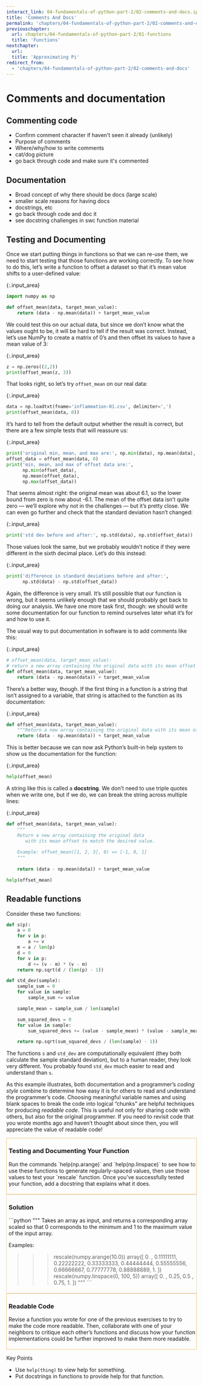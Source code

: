 ```yaml
---
interact_link: 04-fundamentals-of-python-part-2/02-comments-and-docs.ipynb
title: 'Comments And Docs'
permalink: 'chapters/04-fundamentals-of-python-part-2/02-comments-and-docs'
previouschapter:
  url: chapters/04-fundamentals-of-python-part-2/01-functions
  title: 'Functions'
nextchapter:
  url: 
  title: 'Approximating Pi'
redirect_from:
  - 'chapters/04-fundamentals-of-python-part-2/02-comments-and-docs'
---
```


# Comments and documentation

## Commenting code

- Confirm comment character if haven't seen it already (unlikely)
- Purpose of comments
- Where/why/how to write comments
- cat/dog picture
- go back through code and make sure it's commented

## Documentation

- Broad concept of why there should be docs (large scale)
- smaller scale reasons for having docs
- docstrings, etc
- go back through code and doc it
- see docstring challenges in swc function material

## Testing and Documenting

Once we start putting things in functions so that we can re-use them, we need to start testing that those functions are working correctly. To see how to do this, let’s write a function to offset a dataset so that it’s mean value shifts to a user-defined value:


{:.input_area}
```python
import numpy as np

def offset_mean(data, target_mean_value):
    return (data - np.mean(data)) + target_mean_value
```

We could test this on our actual data, but since we don’t know what the values ought to be, it will be hard to tell if the result was correct. Instead, let’s use NumPy to create a matrix of 0’s and then offset its values to have a mean value of 3:


{:.input_area}
```python
z = np.zeros((2,2))
print(offset_mean(z, 3))
```

That looks right, so let’s try `offset_mean` on our real data:


{:.input_area}
```python
data = np.loadtxt(fname='inflammation-01.csv', delimiter=',')
print(offset_mean(data, 0))
```

It’s hard to tell from the default output whether the result is correct, but there are a few simple tests that will reassure us:


{:.input_area}
```python
print('original min, mean, and max are:', np.min(data), np.mean(data), np.max(data))
offset_data = offset_mean(data, 0)
print('min, mean, and max of offset data are:', 
      np.min(offset_data), 
      np.mean(offset_data), 
      np.max(offset_data))
```

That seems almost right: the original mean was about 6.1, so the lower bound from zero is now about -6.1. The mean of the offset data isn’t quite zero — we’ll explore why not in the challenges — but it’s pretty close. We can even go further and check that the standard deviation hasn’t changed:


{:.input_area}
```python
print('std dev before and after:', np.std(data), np.std(offset_data))
```

Those values look the same, but we probably wouldn’t notice if they were different in the sixth decimal place. Let’s do this instead:


{:.input_area}
```python
print('difference in standard deviations before and after:', 
      np.std(data) - np.std(offset_data))
```

Again, the difference is very small. It’s still possible that our function is wrong, but it seems unlikely enough that we should probably get back to doing our analysis. We have one more task first, though: we should write some documentation for our function to remind ourselves later what it’s for and how to use it.

The usual way to put documentation in software is to add comments like this:


{:.input_area}
```python
# offset_mean(data, target_mean_value): 
# return a new array containing the original data with its mean offset to match the desired value.
def offset_mean(data, target_mean_value):
    return (data - np.mean(data)) + target_mean_value
```

There’s a better way, though. If the first thing in a function is a string that isn’t assigned to a variable, that string is attached to the function as its documentation:


{:.input_area}
```python
def offset_mean(data, target_mean_value):
    """Return a new array containing the original data with its mean offset to match the desired value."""
    return (data - np.mean(data)) + target_mean_value
```

This is better because we can now ask Python’s built-in help system to show us the documentation for the function:


{:.input_area}
```python
help(offset_mean)
```

A string like this is called a **docstring**. We don’t need to use triple quotes when we write one, but if we do, we can break the string across multiple lines:


{:.input_area}
```python
def offset_mean(data, target_mean_value):
    """
    Return a new array containing the original data
       with its mean offset to match the desired value.
    
    Example: offset_mean([1, 2, 3], 0) => [-1, 0, 1]
    """
    
    return (data - np.mean(data)) + target_mean_value

help(offset_mean)
```

## Readable functions

Consider these two functions:

```python
def s(p):
    a = 0
    for v in p:
        a += v
    m = a / len(p)
    d = 0
    for v in p:
        d += (v - m) * (v - m)
    return np.sqrt(d / (len(p) - 1))

def std_dev(sample):
    sample_sum = 0
    for value in sample:
        sample_sum += value

    sample_mean = sample_sum / len(sample)

    sum_squared_devs = 0
    for value in sample:
        sum_squared_devs += (value - sample_mean) * (value - sample_mean)

    return np.sqrt(sum_squared_devs / (len(sample) - 1))
```

The functions `s` and `std_dev` are computationally equivalent (they both calculate the sample standard deviation), but to a human reader, they look very different. You probably found `std_dev` much easier to read and understand than `s`.

As this example illustrates, both documentation and a programmer’s _coding style_ combine to determine how easy it is for others to read and understand the programmer’s code. Choosing meaningful variable names and using blank spaces to break the code into logical “chunks” are helpful techniques for producing _readable code_. This is useful not only for sharing code with others, but also for the original programmer. If you need to revisit code that you wrote months ago and haven’t thought about since then, you will appreciate the value of readable code!

<div style='padding-left: 5px; padding-top: 0; padding-bottom: 0; padding-right: 0; border: 1px solid; border-color: #eec275; padding-bottom: 5px;'><h3>Testing and Documenting Your Function</h3>
<p>Run the commands `help(np.arange)` and `help(np.linspace)` to see how to use these functions to generate regularly-spaced values, then use those values to test your `rescale` function. Once you’ve successfully tested your function, add a docstring that explains what it does.</p></div>

<div style='padding-left: 5px; padding-top: 0; padding-bottom: 0; padding-right: 0; border: 1px solid; border-color: #ded4b9; padding-bottom: 5px;'><h3>Solution</h3>
<p>```python
"""
Takes an array as input, and returns a corresponding array scaled so that 0 corresponds to the minimum and 1 to the maximum value of the input array.</p>
<p>Examples:</p>
<blockquote>
<blockquote>
<blockquote>
<p>rescale(numpy.arange(10.0))
array([ 0.        ,  0.11111111,  0.22222222,  0.33333333,  0.44444444,
        0.55555556,  0.66666667,  0.77777778,  0.88888889,  1.        ])
rescale(numpy.linspace(0, 100, 5))
array([ 0.  ,  0.25,  0.5 ,  0.75,  1.  ])
"""
```</p>
</blockquote>
</blockquote>
</blockquote></div>

<div style='padding-left: 5px; padding-top: 0; padding-bottom: 0; padding-right: 0; border: 1px solid; border-color: #eec275; padding-bottom: 5px;'><h3>Readable Code</h3>
<p>Revise a function you wrote for one of the previous exercises to try to make the code more readable. Then, collaborate with one of your neighbors to critique each other’s functions and discuss how your function implementations could be further improved to make them more readable.</p></div>

Key Points

- Use `help(thing)` to view help for something.
- Put docstrings in functions to provide help for that function.
